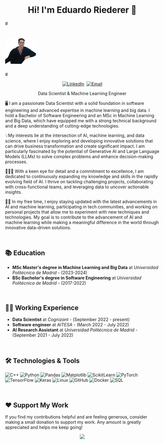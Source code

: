 <h1 align="center">Hi! I'm Eduardo Riederer 👋</h1>

#<p align="center">
#  <img src="assets/profile.PNG" width="20%">
#</p>

<p align="center">
  <a href="https://www.linkedin.com/in/eduardo-miguel-riederer/" target="_blank"><img src="https://img.shields.io/badge/LinkedIn-%230077B5.svg?&style=for-the-badge&logo=linkedin&logoColor=white" alt="LinkedIn"></a>&nbsp;
  <a href="mailto:em.riederer@alumnos.upm.es"><img src="https://img.shields.io/badge/Email-D14836?style=for-the-badge&logo=gmail&logoColor=white" alt="Email"></a>
</p>

<p align="center">Data Scientist & Machine Learning Engineer</p>

<p>🖥️ I am a passionate Data Scientist with a solid foundation in software engineering and advanced expertise in machine learning and big data. I hold a Bachelor of Software Engineering and an MSc in Machine Learning and Big Data, which have equipped me with a strong technical background and a deep understanding of cutting-edge technologies.

💡My interests lie at the intersection of AI, machine learning, and data science, where I enjoy exploring and developing innovative solutions that can drive business transformation and create significant impact. I am particularly fascinated by the potential of Generative AI and Large Language Models (LLMs) to solve complex problems and enhance decision-making processes.

🕵🏻‍♂️ With a keen eye for detail and a commitment to excellence, I am dedicated to continuously expanding my knowledge and skills in the rapidly evolving field of AI. I thrive on tackling challenging projects, collaborating with cross-functional teams, and leveraging data to uncover actionable insights.

🧖🏻 In my free time, I enjoy staying updated with the latest advancements in AI and machine learning, participating in tech communities, and working on personal projects that allow me to experiment with new techniques and technologies. My goal is to contribute to the advancement of AI and machine learning while making a meaningful difference in the world through innovative data-driven solutions.</p>

<br>

## 📚 Education

- **MSc Master's degree in Machine Learning and Big Data** at *Universidad Politécnica de Madrid* - (2023-2024)
- **BSc Bachelor's degree in Software Engineering** at *Universidad Politécnica de Madrid* - (2017-2022)

<br>

## 👨‍💻 Working Experience

- **Data Scientist** at *Cognizant* - (September 2022 - present)
- **Software engineer** at *AITESA* - (March 2022 - July 2022)
- **AI Research Assistant** at *Universidad Politécnica de Madrid* - (September 2021 - July 2022)

<br>

## 🛠️ Technologies & Tools

<p>
  <img alt="C++" src="https://img.shields.io/badge/-C++-00599C?style=for-the-badge&logo=c%2B%2B&logoColor=white" />
  <img alt="Python" src="https://img.shields.io/badge/-Python-3776AB?style=for-the-badge&logo=python&logoColor=white" />
  <img alt="Pandas" src="https://img.shields.io/badge/-Pandas-150458?style=for-the-badge&logo=pandas&logoColor=white" />
  <img alt="Matplotlib" src="https://img.shields.io/badge/-Matplotlib-013E73?style=for-the-badge&logo=matplotlib&logoColor=white" />
  <img alt="ScikitLearn" src="https://img.shields.io/badge/-ScikitLearn-F7931E?style=for-the-badge&logo=scikit-learn&logoColor=white" />
  <img alt="PyTorch" src="https://img.shields.io/badge/-PyTorch-EE4C2C?style=for-the-badge&logo=pytorch&logoColor=white" />
  <img alt="TensorFlow" src="https://img.shields.io/badge/-TensorFlow-FF6F00?style=for-the-badge&logo=tensorflow&logoColor=white" />
  <img alt="Keras" src="https://img.shields.io/badge/-Keras-D00000?style=for-the-badge&logo=keras&logoColor=white" />
  <img alt="Linux" src="https://img.shields.io/badge/-Linux-FCC624?style=for-the-badge&logo=linux&logoColor=black" />
  <img alt="GitHub" src="https://img.shields.io/badge/-GitHub-181717?style=for-the-badge&logo=github" />
  <img alt="Docker" src="https://img.shields.io/badge/-Docker-2496ED?style=for-the-badge&logo=docker&logoColor=white" />
  <img alt="SQL" src="https://img.shields.io/badge/-SQL-4479A1?style=for-the-badge&logo=postgresql&logoColor=white" />
</p>

<br>

## ❤️ Support My Work

If you find my contributions helpful and are feeling generous, consider making a small donation to support my work. Any amount is greatly appreciated and helps me keep going!

<p align="center">
  <a href="https://www.paypal.com/paypalme/eduardoriederer" target="_blank"><img src="https://img.shields.io/badge/Donate-PayPal-blue.svg?style=for-the-badge&logo=paypal"></a>
</p>

